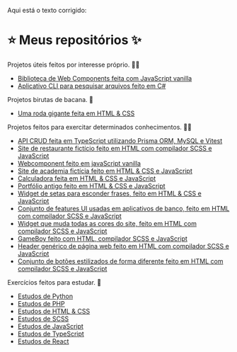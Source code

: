 Aqui está o texto corrigido:

# ⭐ Meus repositórios ✨

Projetos úteis feitos por interesse próprio. 👨‍💻
  - [Biblioteca de Web Components feita com JavaScript vanilla](https://github.com/lucas-txt/web-components-lib)
  - [Aplicativo CLI para pesquisar arquivos feito em C#](https://github.com/lucas-txt/file-searcher)

Projetos birutas de bacana. 🤯
  - [Uma roda gigante feita em HTML & CSS](https://github.com/lucas-txt/roda-gigante)

Projetos feitos para exercitar determinados conhecimentos. 🏋️‍♂️  
  - [API CRUD feita em TypeScript utilizando Prisma ORM, MySQL e Vitest](https://github.com/lucas-txt/first-node-crud)
  - [Site de restaurante fictício feito em HTML com compilador SCSS e JavaScript](https://github.com/lucas-txt/restaurante-logo-ali)
  - [Webcomponent feito em javaScript vanilla](https://github.com/lucas-txt/star-rater-web-component)
  - [Site de academia fictícia feito em HTML & CSS e JavaScript](https://github.com/lucas-txt/fake-academy)
  - [Calculadora feita em HTML & CSS e JavaScript](https://github.com/lucas-txt/calcuculadora-front-end)
  - [Portfólio antigo feito em HTML & CSS e JavaScript](https://github.com/lucas-txt/old-portifolio)
  - [Widget de setas para esconder frases, feito em HTML & CSS e JavaScript](https://github.com/lucas-txt/web-arrow-widget)
  - [Conjunto de features UI usadas em aplicativos de banco, feito em HTML com compilador SCSS e JavaScript](https://github.com/lucas-txt/web-bank-simulator)
  - [Widget que muda todas as cores do site, feito em HTML com compilador SCSS e JavaScript](https://github.com/lucas-txt/web-color-menu)
  - [GameBoy feito com HTML, compilador SCSS e JavaScript](https://github.com/lucas-txt/web-gameboy)
  - [Header genérico de página web feito em HTML com compilador SCSS e JavaScript](https://github.com/lucas-txt/generic-web-header)
  - [Conjunto de botões estilizados de forma diferente feito em HTML com compilador SCSS e JavaScript](https://github.com/lucas-txt/generic-web-buttons)

Exercícios feitos para estudar. 🧠
  - [Estudos de Python](https://github.com/lucas-txt/Python-studies)
  - [Estudos de PHP](https://github.com/lucas-txt/PHP-studies)
  - [Estudos de HTML & CSS](https://github.com/lucas-txt/html-css-studies)
  - [Estudos de SCSS](https://github.com/lucas-txt/scss-studies)
  - [Estudos de JavaScript](https://github.com/lucas-txt/javascript-studies)
  - [Estudos de TypeScript](https://github.com/lucas-txt/typescript-studies)
  - [Estudos de React](https://github.com/lucas-txt/react-studies)
